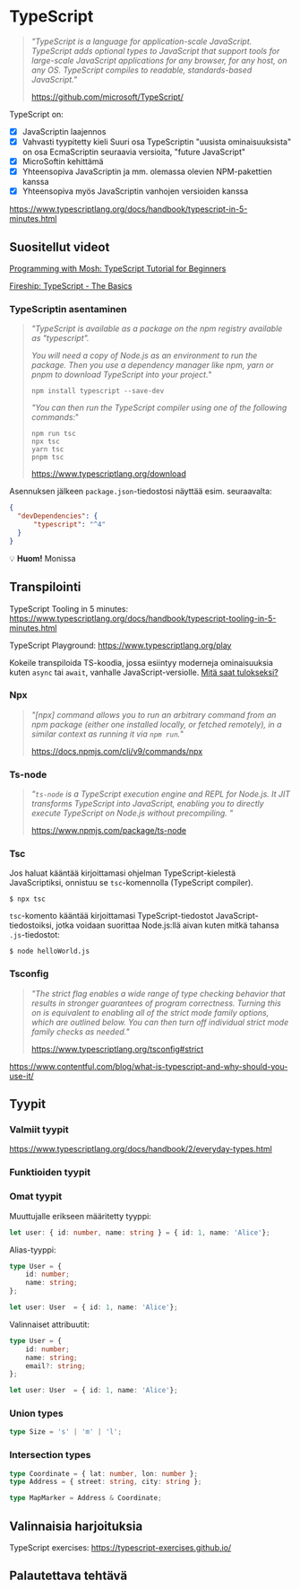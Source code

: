 
# TypeScript

> *"TypeScript is a language for application-scale JavaScript. TypeScript adds optional types to JavaScript that support tools for large-scale JavaScript applications for any browser, for any host, on any OS. TypeScript compiles to readable, standards-based JavaScript."*
>
> https://github.com/microsoft/TypeScript/

TypeScript on:

- [x] JavaScriptin laajennos
- [x] Vahvasti tyypitetty kieli
 Suuri osa TypeScriptin "uusista ominaisuuksista" on osa EcmaScriptin seuraavia versioita, "future JavaScript"
- [x] MicroSoftin kehittämä
- [x] Yhteensopiva JavaScriptin ja mm. olemassa olevien NPM-pakettien kanssa
- [x] Yhteensopiva myös JavaScriptin vanhojen versioiden kanssa

https://www.typescriptlang.org/docs/handbook/typescript-in-5-minutes.html

<!--StackOverflow 2022 developer survey: https://survey.stackoverflow.co/2022-->

## Suositellut videot

[Programming with Mosh: TypeScript Tutorial for Beginners](https://www.youtube.com/watch?v=d56mG7DezGs)

[Fireship: TypeScript - The Basics](https://www.youtube.com/watch?v=ahCwqrYpIuM)


### TypeScriptin asentaminen

> *"TypeScript is available as a package on the npm registry available as "typescript".*
>
> *You will need a copy of Node.js as an environment to run the package. Then you use a dependency manager like npm, yarn or pnpm to download TypeScript into your project.*"
>
> ```
> npm install typescript --save-dev
> ```
>
> *"You can then run the TypeScript compiler using one of the following commands:*"
>
> ```
> npm run tsc
> npx tsc
> yarn tsc
> pnpm tsc
> ```
>
> https://www.typescriptlang.org/download

Asennuksen jälkeen `package.json`-tiedostosi näyttää esim. seuraavalta:

```json
{
  "devDependencies": {
      "typescript": "^4"
  }
}
```

💡 **Huom!** Monissa

<!--
JavaScriptin päivämäärien ongelmat

Taulukoiden vertailu

Minimin ja maksimin etsiminen

Numeroiden sorttaus

case leftpad

jne...

```ts
let a = ['c', 'b', 'a'];
let b = [42, 10, 2, 55];

a.sort();
b.sort();

// a + b
let c = [...a, ...b];

c.forEach(x => {
    if (typeof x === 'string') {
        console.log(x.toUpperCase());
    } else {
        console.log(x);
    }
});
```

Joko-tai -tyyliset tyypit:

type Index = number | undefined;

Etäisyyden lisääminen olemassa olevaan tyyppiin:

type PlaceWithDistance = Place & { distance: number };
-->

## Transpilointi

TypeScript Tooling in 5 minutes: https://www.typescriptlang.org/docs/handbook/typescript-tooling-in-5-minutes.html

TypeScript Playground: https://www.typescriptlang.org/play

Kokeile transpiloida TS-koodia, jossa esiintyy moderneja ominaisuuksia kuten `async` tai `await`, vanhalle JavaScript-versiolle. [Mitä saat tulokseksi?](https://www.typescriptlang.org/play?target=0#code/MYewdgzgLgBA5gUygVQggThGBeGBDCATzGBgAoBKHAPhgG0BvGASwBMAuGARgBoYw8AWwScA5AEEANs2AJRMAL4BdANxA)

### Npx

> *"\[npx\] command allows you to run an arbitrary command from an npm package (either one installed locally, or fetched remotely), in a similar context as running it via `npm run`.*"
>
> https://docs.npmjs.com/cli/v9/commands/npx

### Ts-node

> *"`ts-node` is a TypeScript execution engine and REPL for Node.js. It JIT transforms TypeScript into JavaScript, enabling you to directly execute TypeScript on Node.js without precompiling. "*
>
> https://www.npmjs.com/package/ts-node

### Tsc

Jos haluat kääntää kirjoittamasi ohjelman TypeScript-kielestä JavaScriptiksi, onnistuu se `tsc`-komennolla (TypeScript compiler).

```
$ npx tsc
```

`tsc`-komento kääntää kirjoittamasi TypeScript-tiedostot JavaScript-tiedostoiksi, jotka voidaan suorittaa Node.js:llä aivan kuten mitkä tahansa `.js`-tiedostot:

```
$ node helloWorld.js
```


### Tsconfig

> *"The strict flag enables a wide range of type checking behavior that results in stronger guarantees of program correctness. Turning this on is equivalent to enabling all of the strict mode family options, which are outlined below. You can then turn off individual strict mode family checks as needed."*
>
> https://www.typescriptlang.org/tsconfig#strict


https://www.contentful.com/blog/what-is-typescript-and-why-should-you-use-it/


## Tyypit

### Valmiit tyypit

https://www.typescriptlang.org/docs/handbook/2/everyday-types.html

### Funktioiden tyypit

### Omat tyypit

Muuttujalle erikseen määritetty tyyppi:

```ts
let user: { id: number, name: string } = { id: 1, name: 'Alice'};
```

Alias-tyyppi:

```ts
type User = {
    id: number;
    name: string;
};

let user: User  = { id: 1, name: 'Alice'};
```

Valinnaiset attribuutit:

```ts
type User = {
    id: number;
    name: string;
    email?: string;
};

let user: User  = { id: 1, name: 'Alice'};
```


### Union types

```ts
type Size = 's' | 'm' | 'l';
```

<!-- narrowing typeof x === y -->

### Intersection types

```ts
type Coordinate = { lat: number, lon: number };
type Address = { street: string, city: string };

type MapMarker = Address & Coordinate;
```

## Valinnaisia harjoituksia

TypeScript exercises: https://typescript-exercises.github.io/


## Palautettava tehtävä



